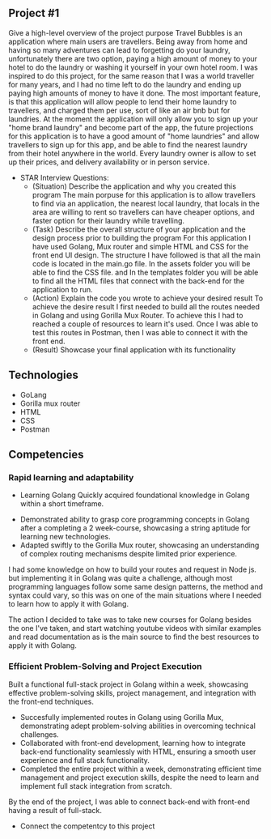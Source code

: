 ## Project #1
Give a high-level overview of the project purpose
Travel Bubbles is an application where main users are travellers. Being away from home and having so many adventures can lead to forgetting do your laundry, unfortunately there are two option, paying a high amount of money to your hotel to do the laundry or washing it yourself in your own hotel room. 
I was inspired to do this project, for the same reason that I was a world traveller for many years, and I had no time left to do the laundry and ending up paying high amounts of money to have it done.
The most important feature, is that this application will allow people to lend their home laundry to travellers, and charged them per use, sort of like an air bnb but for laundries. At the moment the application will only allow you to sign up your "home brand laundry" and become part of the app, the future projections for this application is to have a good amount of "home laundries" and allow travellers to sign up for this app, and be able to find the nearest laundry from their hotel anywhere in the world. Every laundry owner is allow to set up their prices, and delivery availability or in person service.

- STAR Interview Questions:
    - (Situation) Describe the application and why you created this program
    The main porpuse for this application is to allow travellers to find via an application, the nearest local laundry, that locals in the area are willing to rent so travellers can have cheaper options, and faster option for their laundry while travelling.
    - (Task) Describe the overall structure of your application and the design process prior to building the program
    For this application I have used Golang, Mux router and simple HTML and CSS for the front end UI design. The structure I have followed is that all the main code is located in the main.go file. 
    In the assets folder you will be able to find the CSS file. and In the templates folder you will be able to find all the HTML files that connect with the back-end for the application to run.
    - (Action) Explain the code you wrote to achieve your desired result
    To achieve the desire result I first needed to build all the routes needed in Golang and using Gorilla Mux Router. To achieve this I had to reached a couple of resources to learn it's used. Once I was able to test this routes in Postman, then I was able to connect it with the front end.
    - (Result) Showcase your final application with its functionality


## Technologies
- GoLang
- Gorilla mux router
- HTML
- CSS
- Postman


## Competencies
### Rapid learning and adaptability
- Learning Golang
Quickly acquired foundational knowledge in Golang within a short timeframe.
* Demonstrated ability to grasp core programming concepts in Golang after a completing a 2 week-course, showcasing a string aptitude for learning new technologies.
* Adapted swiftly to the Gorilla Mux router, showcasing an understanding of complex routing mechanisms despite limited prior experience.

I had some knowledge on how to build your routes and request in Node js. but implementing it in Golang was quite a challenge, although most programming languages follow some same design patterns, the method and syntax could vary, so this was on one of the main situations where I needed to learn how to apply it with Golang.

The action I decided to take was to take new courses for Golang besides the one I've taken, and start watching youtube videos with similar examples and read documentation as is the main source to find the best resources to apply it with Golang.
 


### Efficient Problem-Solving and Project Execution
Built a functional full-stack project in Golang within a week, showcasing effective problem-solving skills, project management, and integration with the front-end techniques.
* Succesfully implemented routes in Golang using Gorilla Mux, demonstrating adept problem-solving abilities in overcoming technical challenges.
* Collaborated with front-end development, learning how to integrate back-end functionality seamlessly with HTML, ensuring a smooth user experience and full stack functionality.
* Completed the entire project within a week, demonstrating efficient time management and project execution skills, despite the need to learn and implement full stack integration from scratch.
 
 By the end of the project, I was able to connect back-end with front-end having a result of full-stack.
- Connect the competentcy to this project